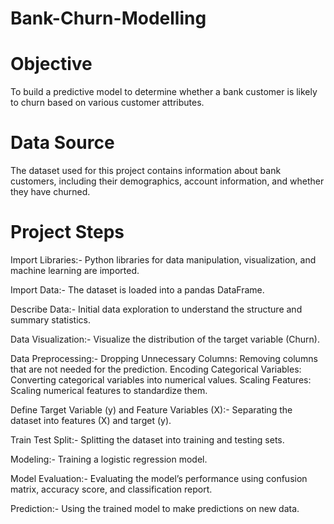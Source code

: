 # Bank-Churn-Modelling

# Objective
To build a predictive model to determine whether a bank customer is likely to churn based on various customer attributes.

# Data Source
The dataset used for this project contains information about bank customers, including their demographics, account information, and whether they have churned.

# Project Steps

Import Libraries:- Python libraries for data manipulation, visualization, and machine learning are imported.

Import Data:- The dataset is loaded into a pandas DataFrame.

Describe Data:- Initial data exploration to understand the structure and summary statistics.

Data Visualization:- Visualize the distribution of the target variable (Churn).

Data Preprocessing:- Dropping Unnecessary Columns: Removing columns that are not needed for the prediction.
Encoding Categorical Variables: Converting categorical variables into numerical values.
Scaling Features: Scaling numerical features to standardize them.

Define Target Variable (y) and Feature Variables (X):- Separating the dataset into features (X) and target (y).

Train Test Split:- Splitting the dataset into training and testing sets.

Modeling:- Training a logistic regression model.

Model Evaluation:- Evaluating the model’s performance using confusion matrix, accuracy score, and classification report.

Prediction:- Using the trained model to make predictions on new data.

